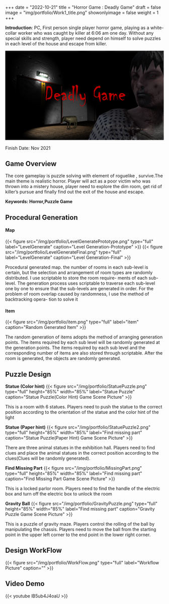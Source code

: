 +++
date = "2022-10-21"
title = "Horror Game : Deadly Game"
draft = false
image = "img/portfolio/Work1_title.png"
showonlyimage = false
weight = 1
+++

**Introduction**: PC, First person single player horror game, playing as a white-collar worker who was caught by killer at 6:06 am one day. Without any special skills and strength, player need depend on himself to solve puzzles in each level of the house and escape from killer.
<!--more-->
![gamelogo][1]

Finish Date: Nov 2021
## Game Overview

The core gameplay is puzzle solving with element of roguelike , survive.The main theme is realistic horror. Player will act as a poor victim who was thrown into a mistery house, player need to explore the dim room, get rid of killer’s pursue and finally find out the exit of the house and escape.

**Keywords: Horror,Puzzle Game**
## Procedural Generation

#### Map

{{< figure
  src="/img/portfolio/LevelGeneratePrototype.png"
  type="full"
  label="LevelGenerate"
  caption="Level Generation-Prototype" >}}
 {{< figure
  src="/img/portfolio/LevelGenerateFinal.png"
  type="full"
  label="LevelGenerate"
  caption="Level Generation-Final" >}}

Procedural generated map. the number of rooms in each sub-level is certain, but the selection and arrangement of room types are randomly distributed. I use scriptable to store the room require- ments of each sub-level. The generation process uses scriptable to traverse each sub-level one by one to ensure that the sub-levels are generated in order. For the problem of room overlap caused by randomness, I use the method of backtracking opera- tion to solve it
#### Item
 {{< figure
  src="/img/portfolio/item.png"
  type="full"
  label="item"
  caption="Random Generated Item" >}}

The random generation of items adopts the method of arranging generation points. The items required by each sub level will be randomly generated at the generation points. The items required by each sub level and the corresponding number of items are also stored through scriptable. After the room is generated, the objects are randomly generated.

## Puzzle Design
**Statue (Color hint)**
 {{< figure
  src="/img/portfolio/StatuePuzzle.png"
  type="full"
  height="85%"
  width="85%"
  label="Statue Puzzle"
  caption="Statue Puzzle(Color Hint) Game Scene Picture" >}}

This is a room with 6 statues. Players need to push the statue to the correct position according to the orientation of the statue and the color hint of the light

**Statue (Paper hint)**
 {{< figure
  src="/img/portfolio/StatuePuzzle2.png"
  type="full"
  height="85%"
  width="85%"
  label="Find missing part"
  caption="Statue Puzzle(Paper Hint) Game Scene Picture" >}}

There are three animal statues in the exhibition hall. Players need to find clues and place the animal statues in the correct position according to the clues(Clues will be randomly generated).

**Find Missing Part**
 {{< figure
  src="/img/portfolio/MissingPart.png"
  type="full"
  height="85%"
  width="85%"
  label="Find missing part"
  caption="Find Missing Part Game Scene Picture" >}}

This is a locked parlor room. Players need to find the handle of the electric box and turn off the electric box to unlock the room

**Gravity Ball**
 {{< figure
  src="/img/portfolio/GravityPuzzle.png"
  type="full"
  height="85%"
  width="85%"
  label="Find missing part"
  caption="Gravity Puzzle Game Scene Picture" >}}

This is a puzzle of gravity maze. Players control the rolling of the ball by manipulating the chassis. Players need to move the ball from the starting point in the upper left corner to the end point in the lower right corner.

## Design WorkFlow
 {{< figure
  src="/img/portfolio/WorkFlow.png"
  type="full"
  label="Workflow Picture"
  caption="" >}}
## Video Demo
{{< youtube lB5ub4J4oaU >}}


[1]:/img/portfolio/Work1_title.png
[2]:/img/portfolio/levelGeneratePrototype.png